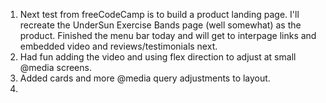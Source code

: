 1. Next test from freeCodeCamp is to build a product landing page. I'll recreate the UnderSun Exercise Bands page (well somewhat) as the product.  Finished the menu bar today and will get to interpage links and embedded video and reviews/testimonials next. 
2. Had fun adding the video and using flex direction to adjust at small @media screens. 
3. Added cards and more @media query adjustments to layout.
4. 
